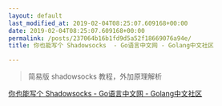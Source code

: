 ```yaml
---
layout: default
last_modified_at: 2019-02-04T08:25:07.609168+00:00
date: 2019-02-04T08:25:07.609168+00:00
permalink: /posts/237064b16b1fd9d5a52f18669076a94e/
title: 你也能写个 Shadowsocks  - Go语言中文网 - Golang中文社区

---
```


> 简易版 shadowsocks 教程，外加原理解析

[你也能写个 Shadowsocks  - Go语言中文网 - Golang中文社区](https://studygolang.com/articles/11586)

